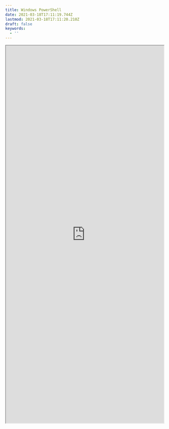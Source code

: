 ```yaml
---
title: Windows PowerShell
date: 2021-03-18T17:11:19.744Z
lastmod: 2021-03-18T17:11:20.210Z
draft: false
keywords:
  - ''
---
```


<iframe src="https://estruyf.github.io/doctor/windows_powershell.html" width="100%" height="1200px" />